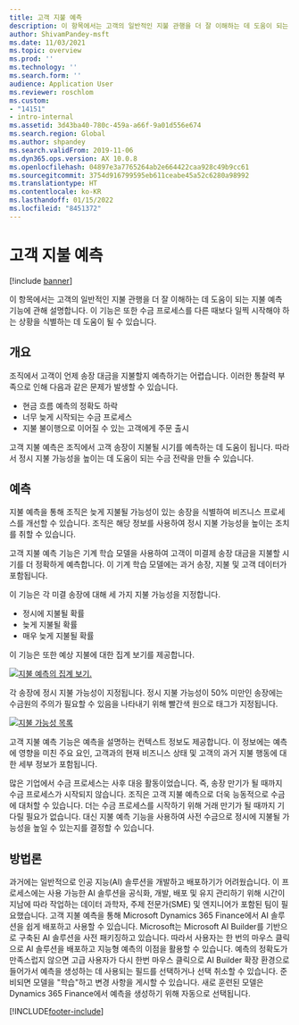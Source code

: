 ```yaml
---
title: 고객 지불 예측
description: 이 항목에서는 고객의 일반적인 지불 관행을 더 잘 이해하는 데 도움이 되는 지불 예측 기능에 관해 설명합니다. 이 기능은 또한 수금 프로세스를 다른 때보다 일찍 시작해야 하는 상황을 식별하는 데 도움이 될 수 있습니다.
author: ShivamPandey-msft
ms.date: 11/03/2021
ms.topic: overview
ms.prod: ''
ms.technology: ''
ms.search.form: ''
audience: Application User
ms.reviewer: roschlom
ms.custom:
- "14151"
- intro-internal
ms.assetid: 3d43ba40-780c-459a-a66f-9a01d556e674
ms.search.region: Global
ms.author: shpandey
ms.search.validFrom: 2019-11-06
ms.dyn365.ops.version: AX 10.0.8
ms.openlocfilehash: 04897e3a7765264ab2e664422caa928c49b9cc61
ms.sourcegitcommit: 3754d916799595eb611ceabe45a52c6280a98992
ms.translationtype: HT
ms.contentlocale: ko-KR
ms.lasthandoff: 01/15/2022
ms.locfileid: "8451372"
---
```

# <a name="customer-payment-predictions"></a>고객 지불 예측

[!include [banner](../includes/banner.md)]

이 항목에서는 고객의 일반적인 지불 관행을 더 잘 이해하는 데 도움이 되는 지불 예측 기능에 관해 설명합니다. 이 기능은 또한 수금 프로세스를 다른 때보다 일찍 시작해야 하는 상황을 식별하는 데 도움이 될 수 있습니다.

## <a name="overview"></a>개요

조직에서 고객이 언제 송장 대금을 지불할지 예측하기는 어렵습니다. 이러한 통찰력 부족으로 인해 다음과 같은 문제가 발생할 수 있습니다.

- 현금 흐름 예측의 정확도 하락
- 너무 늦게 시작되는 수금 프로세스
- 지불 불이행으로 이어질 수 있는 고객에게 주문 출시

고객 지불 예측은 조직에서 고객 송장이 지불될 시기를 예측하는 데 도움이 됩니다. 따라서 정시 지불 가능성을 높이는 데 도움이 되는 수금 전략을 만들 수 있습니다.

## <a name="predictions"></a>예측

지불 예측을 통해 조직은 늦게 지불될 가능성이 있는 송장을 식별하여 비즈니스 프로세스를 개선할 수 있습니다. 조직은 해당 정보를 사용하여 정시 지불 가능성을 높이는 조치를 취할 수 있습니다.

고객 지불 예측 기능은 기계 학습 모델을 사용하여 고객이 미결제 송장 대금을 지불할 시기를 더 정확하게 예측합니다. 이 기계 학습 모델에는 과거 송장, 지불 및 고객 데이터가 포함됩니다.

이 기능은 각 미결 송장에 대해 세 가지 지불 가능성을 지정합니다.

- 정시에 지불될 확률
- 늦게 지불될 확률
- 매우 늦게 지불될 확률

이 기능은 또한 예상 지불에 대한 집계 보기를 제공합니다.

[![지불 예측의 집계 보기.](./media/graphic-payment-reports.png)](./media/graphic-payment-reports.png)

각 송장에 정시 지불 가능성이 지정됩니다. 정시 지불 가능성이 50% 미만인 송장에는 수금원의 주의가 필요할 수 있음을 나타내기 위해 빨간색 원으로 태그가 지정됩니다.

[![지불 가능성 목록](./media/customer-pymnt-probability-list.png)](./media/customer-pymnt-probability-list.png)

고객 지불 예측 기능은 예측을 설명하는 컨텍스트 정보도 제공합니다. 이 정보에는 예측에 영향을 미친 주요 요인, 고객과의 현재 비즈니스 상태 및 고객의 과거 지불 행동에 대한 세부 정보가 포함됩니다.

많은 기업에서 수금 프로세스는 사후 대응 활동이었습니다. 즉, 송장 만기가 될 때까지 수금 프로세스가 시작되지 않습니다. 조직은 고객 지불 예측으로 더욱 능동적으로 수금에 대처할 수 있습니다. 더는 수금 프로세스를 시작하기 위해 거래 만기가 될 때까지 기다릴 필요가 없습니다. 대신 지불 예측 기능을 사용하여 사전 수금으로 정시에 지불될 가능성을 높일 수 있는지를 결정할 수 있습니다.

## <a name="methodology"></a>방법론

과거에는 일반적으로 인공 지능(AI) 솔루션을 개발하고 배포하기가 어려웠습니다. 이 프로세스에는 사용 가능한 AI 솔루션을 공식화, 개발, 배포 및 유지 관리하기 위해 시간이 지남에 따라 작업하는 데이터 과학자, 주제 전문가(SME) 및 엔지니어가 포함된 팀이 필요했습니다. 고객 지불 예측을 통해 Microsoft Dynamics 365 Finance에서 AI 솔루션을 쉽게 배포하고 사용할 수 있습니다. Microsoft는 Microsoft AI Builder를 기반으로 구축된 AI 솔루션을 사전 패키징하고 있습니다. 따라서 사용자는 한 번의 마우스 클릭으로 AI 솔루션을 배포하고 지능형 예측의 이점을 활용할 수 있습니다. 예측의 정확도가 만족스럽지 않으면 고급 사용자가 다시 한번 마우스 클릭으로 AI Builder 확장 환경으로 들어가서 예측을 생성하는 데 사용되는 필드를 선택하거나 선택 취소할 수 있습니다. 준비되면 모델을 "학습"하고 변경 사항을 게시할 수 있습니다. 새로 훈련된 모델은 Dynamics 365 Finance에서 예측을 생성하기 위해 자동으로 선택됩니다.

[!INCLUDE[footer-include](../../includes/footer-banner.md)]
